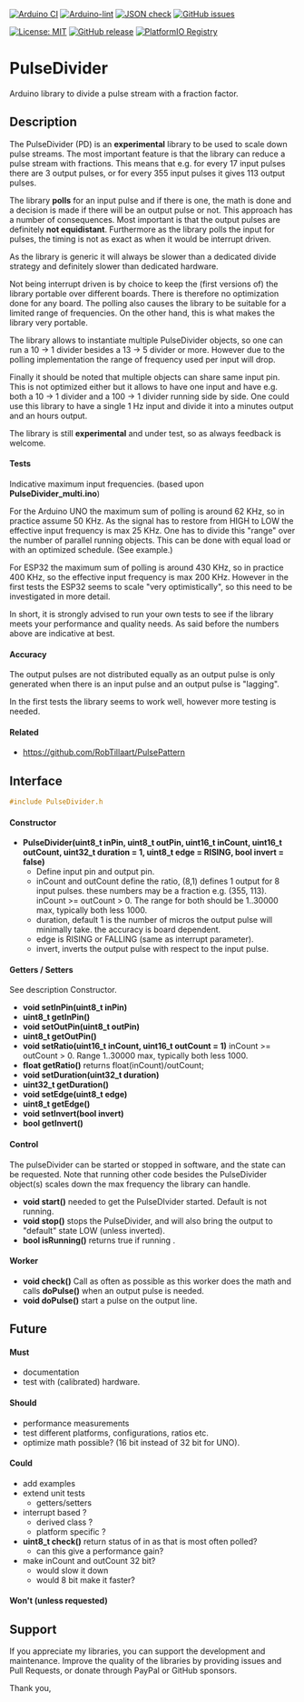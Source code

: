 
[![Arduino CI](https://github.com/RobTillaart/PulseDivider/workflows/Arduino%20CI/badge.svg)](https://github.com/marketplace/actions/arduino_ci)
[![Arduino-lint](https://github.com/RobTillaart/PulseDivider/actions/workflows/arduino-lint.yml/badge.svg)](https://github.com/RobTillaart/PulseDivider/actions/workflows/arduino-lint.yml)
[![JSON check](https://github.com/RobTillaart/PulseDivider/actions/workflows/jsoncheck.yml/badge.svg)](https://github.com/RobTillaart/PulseDivider/actions/workflows/jsoncheck.yml)
[![GitHub issues](https://img.shields.io/github/issues/RobTillaart/PulseDivider.svg)](https://github.com/RobTillaart/PulseDivider/issues)

[![License: MIT](https://img.shields.io/badge/license-MIT-green.svg)](https://github.com/RobTillaart/PulseDivider/blob/master/LICENSE)
[![GitHub release](https://img.shields.io/github/release/RobTillaart/PulseDivider.svg?maxAge=3600)](https://github.com/RobTillaart/PulseDivider/releases)
[![PlatformIO Registry](https://badges.registry.platformio.org/packages/robtillaart/library/PulseDivider.svg)](https://registry.platformio.org/libraries/robtillaart/PulseDivider)


# PulseDivider

Arduino library to divide a pulse stream with a fraction factor.


## Description

The PulseDivider (PD) is an **experimental** library to be used to scale down pulse streams.
The most important feature is that the library can reduce a pulse stream with fractions.
This means that e.g. for every 17 input pulses there are 3 output pulses,
or for every 355 input pulses it gives 113 output pulses.

The library **polls** for an input pulse and if there is one, the math is done and a decision 
is made if there will be an output pulse or not. This approach has a number of consequences.
Most important is that the output pulses are definitely **not equidistant**.
Furthermore as the library polls the input for pulses, the timing is not as exact as 
when it would be interrupt driven.

As the library is generic it will always be slower than a dedicated divide strategy and
definitely slower than dedicated hardware.

Not being interrupt driven is by choice to keep the (first versions of) the library portable
over different boards. There is therefore no optimization done for any board.
The polling also causes the library to be suitable for a limited range of frequencies.
On the other hand, this is what makes the library very portable.

The library allows to instantiate multiple PulseDivider objects, so one can run a 10 -> 1 
divider besides a 13 -> 5 divider or more. 
However due to the polling implementation the range of frequency used per input will drop.

Finally it should be noted that multiple objects can share same input pin.
This is not optimized either but it allows to have one input and have e.g. both a 10 -> 1 
divider and a 100 -> 1 divider running side by side.
One could use this library to have a single 1 Hz input and divide it into a minutes
output and an hours output.

The library is still **experimental** and under test, so as always feedback is welcome. 


#### Tests

Indicative maximum input frequencies.
(based upon **PulseDivider_multi.ino**)

For the Arduino UNO the maximum sum of polling is around 62 KHz, so in practice 
assume 50 KHz. As the signal has to restore from HIGH to LOW the 
effective input frequency is max 25 KHz.
One has to divide this "range" over the number of parallel running objects. 
This can be done with equal load or with an optimized schedule.
(See example.)

For ESP32 the maximum sum of polling is around 430 KHz, so in practice 400 KHz, 
so the effective input frequency is max 200 KHz. 
However in the first tests the ESP32 seems to scale "very optimistically", so 
this need to be investigated in more detail.

In short, it is strongly advised to run your own tests to see if the library
meets your performance and quality needs. 
As said before the numbers above are indicative at best.


#### Accuracy

The output pulses are not distributed equally as an output pulse is only
generated when there is an input pulse and an output pulse is "lagging".

In the first tests the library seems to work well, however more testing is needed. 


#### Related

- https://github.com/RobTillaart/PulsePattern


## Interface

```cpp
#include PulseDivider.h
```


#### Constructor

- **PulseDivider(uint8_t inPin, uint8_t outPin, uint16_t inCount, uint16_t outCount, uint32_t duration = 1, uint8_t edge = RISING, bool invert = false)**
  - Define input pin and output pin.
  - inCount and outCount define the ratio, (8,1) defines 1 output for 8 input pulses.
    these numbers may be a fraction e.g. (355, 113). inCount >= outCount > 0.
    The range for both should be 1..30000 max, typically both less 1000.
  - duration, default 1 is the number of micros the output pulse will minimally take. 
    the accuracy is board dependent. 
  - edge is RISING or FALLING (same as interrupt parameter).
  - invert, inverts the output pulse with respect to the input pulse.


#### Getters / Setters

See description Constructor.

- **void  setInPin(uint8_t inPin)**
- **uint8_t getInPin()**
- **void  setOutPin(uint8_t outPin)**
- **uint8_t getOutPin()**
- **void setRatio(uint16_t inCount, uint16_t outCount = 1)** inCount >= outCount > 0.
Range 1..30000 max, typically both less 1000.
- **float getRatio()** returns float(inCount)/outCount;
- **void setDuration(uint32_t duration)**
- **uint32_t getDuration()**
- **void setEdge(uint8_t edge)**
- **uint8_t getEdge()**
- **void setInvert(bool invert)**
- **bool getInvert()**


#### Control

The pulseDivider can be started or stopped in software,
and the state can be requested.
Note that running other code besides the PulseDivider object(s)
scales down the max frequency the library can handle.

- **void start()** needed to get the PulseDIvider started.
Default is not running.
- **void stop()** stops the PulseDivider, and will also bring the
output to "default" state LOW (unless inverted).
- **bool isRunning()** returns true if running .


#### Worker

- **void check()** Call as often as possible as this worker does the
math and calls **doPulse()** when an output pulse is needed. 
- **void doPulse()** start a pulse on the output line.


## Future

#### Must

- documentation
- test with (calibrated) hardware.


#### Should

- performance measurements
- test different platforms, configurations, ratios etc.
- optimize math possible? (16 bit instead of 32 bit for UNO).


#### Could

- add examples
- extend unit tests
  - getters/setters
- interrupt based ?
  - derived class ?
  - platform specific ?
- **uint8_t check()** return status of in as that is most often polled?
  - can this give a performance gain?
- make inCount and outCount 32 bit?
  - would slow it down
  - would 8 bit make it faster?


#### Won't (unless requested)



## Support

If you appreciate my libraries, you can support the development and maintenance.
Improve the quality of the libraries by providing issues and Pull Requests, or
donate through PayPal or GitHub sponsors.

Thank you,




